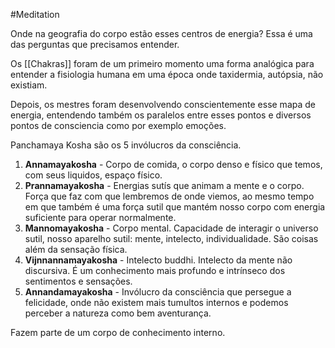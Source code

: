 
#Meditation 

Onde na geografia do corpo estão esses centros de energia? Essa é uma das perguntas que precisamos entender.

Os [[Chakras]] foram de um primeiro momento uma forma analógica para entender a fisiologia humana em uma época onde taxidermia, autópsia, não existiam.

Depois, os mestres foram desenvolvendo conscientemente esse mapa de energia, entendendo também os paralelos entre esses pontos e diversos pontos de consciencia como por exemplo emoções.

Panchamaya Kosha são os 5 invólucros da consciência.

1. **Annamayakosha** - Corpo de comida, o corpo denso e físico que temos, com seus liquidos, espaço físico.
2. **Prannamayakosha** - Energias sutís que animam a mente e o corpo. Força que faz com que lembremos de onde viemos, ao mesmo tempo em que também é uma força sutil que mantém nosso corpo com energia suficiente para operar normalmente.
3. **Mannomayakosha** - Corpo mental. Capacidade de interagir o  universo sutil, nosso aparelho sutil: mente, intelecto, individualidade. São coisas além da sensação física.
4. **Vijnnannamayakosha** - Intelecto buddhi. Intelecto da mente não discursiva. É um conhecimento mais profundo e intrínseco dos sentimentos e sensações.
5. **Annandamayakosha** - Invólucro da consciência que persegue a felicidade, onde não existem mais tumultos internos e podemos perceber a natureza como bem aventurança.

Fazem parte de um corpo de conhecimento interno.